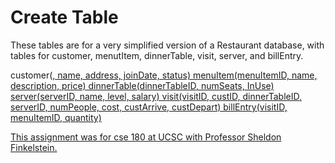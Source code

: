 # Create Table

These tables are for a very simplified version of a Restaurant database, with tables for customer, menutItem, dinnerTable, 
visit, server, and billEntry.

customer(<u custID>, name, address, joinDate, status)
menuItem(menuItemID, name, description, price)
dinnerTable(dinnerTableID, numSeats, InUse)
server(serverID, name, level, salary)
visit(visitID, custID, dinnerTableID, serverID, numPeople, cost, custArrive, custDepart)
billEntry(visitID, menuItemID, quantity)

This assignment was for cse 180 at UCSC with Professor Sheldon Finkelstein.